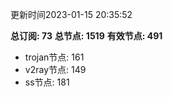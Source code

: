 更新时间2023-01-15 20:35:52

**总订阅: 73**
**总节点: 1519**
**有效节点: 491**
- trojan节点: 161
- v2ray节点: 149
- ss节点: 181
